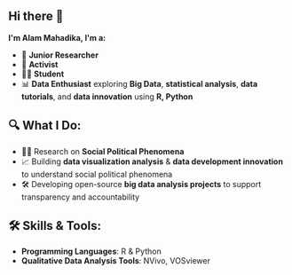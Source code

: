 ## Hi there 👋 


**I'm  Alam Mahadika, I'm  a:** 
- 🔎 **Junior Researcher**
- 📣 **Activist**
- 👨‍🎓 **Student**  
- 📊 **Data Enthusiast** exploring **Big Data**, **statistical analysis**, **data tutorials**, and **data innovation** using **R, Python**

## 🔍 What I Do:
- 🧑‍🔬 Research on **Social Political Phenomena**  
- 📈 Building **data visualization analysis** & **data development innovation** to understand social political phenomena  
- 🛠️ Developing open-source **big data analysis projects** to support transparency and accountability  

## 🛠️ Skills & Tools:
- **Programming Languages**: R & Python   
- **Qualitative Data Analysis Tools**: NVivo, VOSviewer
  
